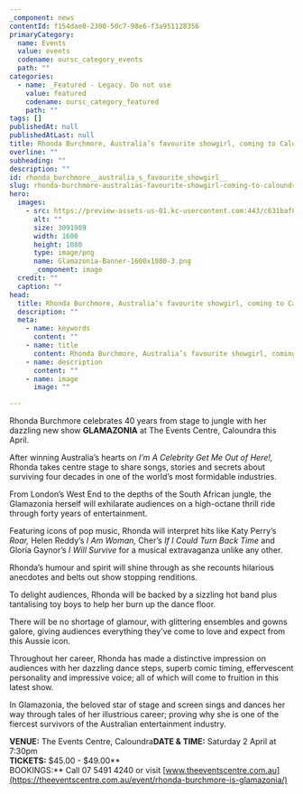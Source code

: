 ```yaml
---
_component: news
contentId: f154dae0-2300-50c7-98e6-f3a951128356
primaryCategory:
  name: Events
  value: events
  codename: oursc_category_events
  path: ""
categories:
  - name: _Featured - Legacy. Do not use
    value: featured
    codename: oursc_category_featured
    path: ""
tags: []
publishedAt: null
publishedAtLast: null
title: Rhonda Burchmore, Australia’s favourite showgirl, coming to Caloundra
overline: ""
subheading: ""
description: ""
id: rhonda_burchmore__australia_s_favourite_showgirl__
slug: rhonda-burchmore-australias-favourite-showgirl-coming-to-caloundra
hero:
  images:
    - src: https://preview-assets-us-01.kc-usercontent.com:443/c631baf8-1b46-001f-580c-d0001b68b4a8/64d1a3be-318e-4e83-8274-7d3eb6b8ee45/Glamazonia-Banner-1600x1080-3.png
      alt: ""
      size: 3091989
      width: 1600
      height: 1080
      type: image/png
      name: Glamazonia-Banner-1600x1080-3.png
      _component: image
  credit: ""
  caption: ""
head:
  title: Rhonda Burchmore, Australia’s favourite showgirl, coming to Caloundra
  description: ""
  meta:
    - name: keywords
      content: ""
    - name: title
      content: Rhonda Burchmore, Australia’s favourite showgirl, coming to Caloundra
    - name: description
      content: ""
    - name: image
      image: ""

---
```

Rhonda Burchmore celebrates 40 years from stage to jungle with her dazzling new show **GLAMAZONIA** at The Events Centre, Caloundra this April.

After winning Australia’s hearts on *I’m A Celebrity Get Me Out of Here!,* Rhonda takes centre stage to share songs, stories and secrets about surviving four decades in one of the world’s most formidable industries.

From London’s West End to the depths of the South African jungle, the Glamazonia herself will exhilarate audiences on a high-octane thrill ride through forty years of entertainment.

Featuring icons of pop music, Rhonda will interpret hits like Katy Perry’s *Roar,* Helen Reddy’s *I Am Woman,* Cher’s *If I Could Turn Back Time* and Gloria Gaynor’s *I Will Survive* for a musical extravaganza unlike any other.

Rhonda’s humour and spirit will shine through as she recounts hilarious anecdotes and belts out show stopping renditions.

To delight audiences, Rhonda will be backed by a sizzling hot band plus tantalising toy boys to help her burn up the dance floor.

There will be no shortage of glamour, with glittering ensembles and gowns galore, giving audiences everything they’ve come to love and expect from this Aussie icon.

Throughout her career, Rhonda has made a distinctive impression on audiences with her dazzling dance steps, superb comic timing, effervescent personality and impressive voice; all of which will come to fruition in this latest show.

In Glamazonia, the beloved star of stage and screen sings and dances her way through tales of her illustrious career; proving why she is one of the fiercest survivors of the Australian entertainment industry.

**VENUE:** The Events Centre, Caloundra**DATE & TIME:** Saturday 2 April at 7:30pm\
**TICKETS:** $45.00 - $49.00\*\*\
BOOKINGS:\*\* Call 07 5491 4240 or visit [www.theeventscentre.com.au](https://theeventscentre.com.au/event/rhonda-burchmore-is-glamazonia/)
